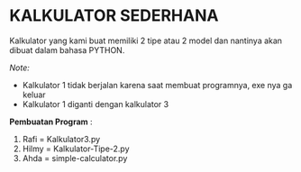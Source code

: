 # **KALKULATOR SEDERHANA**

Kalkulator yang kami buat memiliki 2 tipe atau 2 model dan nantinya akan dibuat dalam bahasa PYTHON.

_Note:_

- Kalkulator 1 tidak berjalan karena saat membuat programnya, exe nya ga keluar
- Kalkulator 1 diganti dengan kalkulator 3

**Pembuatan Program** :
1. Rafi = Kalkulator3.py
2. Hilmy = Kalkulator-Tipe-2.py
3. Ahda = simple-calculator.py
